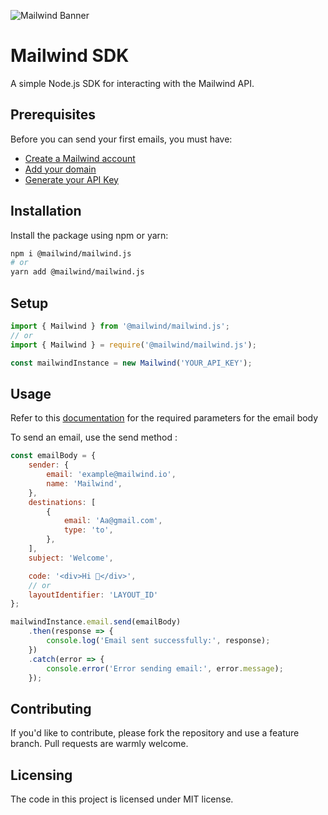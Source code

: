 ![Mailwind Banner](https://mailwind.blob.core.windows.net/website/og.png)

# Mailwind SDK
A simple Node.js SDK for interacting with the Mailwind API.

## Prerequisites
Before you can send your first emails, you must have:
- [Create a Mailwind account](https://mailwind.io/login)
- [Add your domain](https://mailwind.io/dashboard/settings/domains)
- [Generate your API Key](https://mailwind.io/dashboard/settings/keys)

## Installation
Install the package using npm or yarn:

```bash
npm i @mailwind/mailwind.js
# or
yarn add @mailwind/mailwind.js
```

## Setup
```javascript
import { Mailwind } from '@mailwind/mailwind.js';
// or
import { Mailwind } = require('@mailwind/mailwind.js');

const mailwindInstance = new Mailwind('YOUR_API_KEY');
```

## Usage
Refer to this [documentation](https://documentation.janssens.pro/getting-started/send-email) for the required parameters for the email body

To send an email, use the send method :

```javascript
const emailBody = {
    sender: {
        email: 'example@mailwind.io',
        name: 'Mailwind',
    },
    destinations: [
        {
            email: 'Aa@gmail.com',
            type: 'to',
        },
    ],
    subject: 'Welcome',

    code: '<div>Hi 👋</div>',
    // or
    layoutIdentifier: 'LAYOUT_ID'
};

mailwindInstance.email.send(emailBody)
    .then(response => {
        console.log('Email sent successfully:', response);
    })
    .catch(error => {
        console.error('Error sending email:', error.message);
    });
```
    
## Contributing
If you'd like to contribute, please fork the repository and use a feature branch. Pull requests are warmly welcome.

## Licensing
The code in this project is licensed under MIT license.
